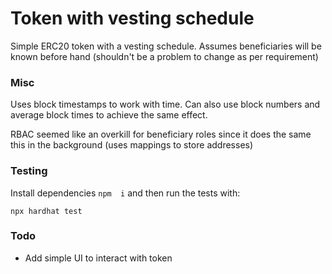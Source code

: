 # Token with vesting schedule
Simple ERC20 token with a vesting schedule. Assumes beneficiaries will be known before hand (shouldn't be a problem to change as per requirement)

### Misc
Uses block timestamps to work with time.
Can also use block numbers and average block times to achieve the same effect.

RBAC seemed like an overkill for beneficiary roles since it does the same this in the background (uses mappings to store addresses)

### Testing
Install dependencies `npm  i` and then run the tests with:
```shell
npx hardhat test
```

### Todo
* Add simple UI to interact with token
